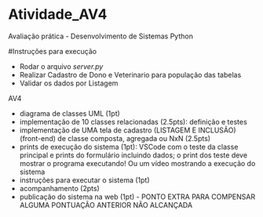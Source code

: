 # Atividade_AV4
Avaliação prática - Desenvolvimento de Sistemas Python

#Instruções para execução
* Rodar o arquivo _server.py_
* Realizar Cadastro de Dono e Veterinario para população das tabelas
* Validar os dados por Listagem

AV4
* diagrama de classes UML (1pt)
* implementação de 10 classes relacionadas (2.5pts): definição e testes
* implementação de UMA tela de cadastro (LISTAGEM E INCLUSÃO) (front-end) de classe composta, agregada ou NxN (2.5pts)
* prints de execução do sistema (1pt): VSCode com o teste da classe principal e prints do formulário incluindo dados; o print dos teste deve mostrar o programa executando! Ou um vídeo mostrando a execução do sistema
* instruções para executar o sistema (1pt)
* acompanhamento (2pts)
* publicação do sistema na web (1pt) - PONTO EXTRA PARA COMPENSAR ALGUMA PONTUAÇÃO ANTERIOR NÃO ALCANÇADA

